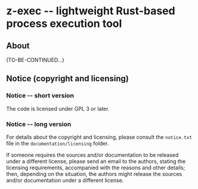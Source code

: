 
# **z-exec** -- lightweight Rust-based process execution tool




## About

(TO-BE-CONTINUED...)




## Notice (copyright and licensing)


### Notice -- short version

The code is licensed under GPL 3 or later.


### Notice -- long version

For details about the copyright and licensing, please consult the `notice.txt` file in the `documentation/licensing` folder.

If someone requires the sources and/or documentation to be released
under a different license, please send an email to the authors,
stating the licensing requirements, accompanied with the reasons
and other details; then, depending on the situation, the authors might
release the sources and/or documentation under a different license.

